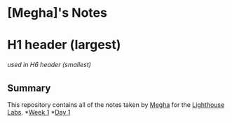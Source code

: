 # [Megha]'s Notes
# H1 header (largest)
###### used in H6 header (smallest)

## Summary 

This repository contains all of the notes taken by [Megha](https://github.com/bhalemegha/lighthouse-web-notes.git) for the [Lighthouse Labs](https://www.lighthouselabs.ca/).
*[Week 1](/Week_1)
  *[Day 1](/Week_1/Day_1)
